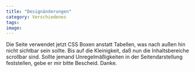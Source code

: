 ```yaml
---
title: "Designänderungen"
category: Verschiedenes
tags: 
image: 
---
```


Die Seite verwendet jetzt CSS Boxen anstatt Tabellen, was nach außen hin nicht sichtbar sein sollte. Bis auf die Kleinigkeit, daß nun die Inhaltsbereiche scrollbar sind. Sollte jemand Unregelmäßigkeiten in der Seitendarstellung feststellen, gebe er mir bitte Bescheid. Danke.

